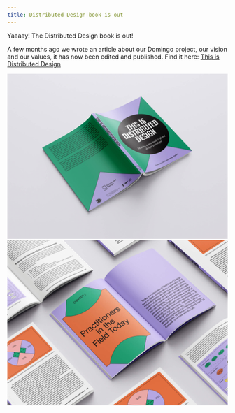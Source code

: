 ```yaml
---
title: Distributed Design book is out
---
```


Yaaaay! The Distributed Design book is out!

A few months ago we wrote an article about our Domingo project, our vision and our values, it has now been edited and published. Find it here: [This is Distributed Design](this-is-distributed-design.html)

![](dd-mockup04-2.jpg)
![](dd-mockup07-2.jpg)
